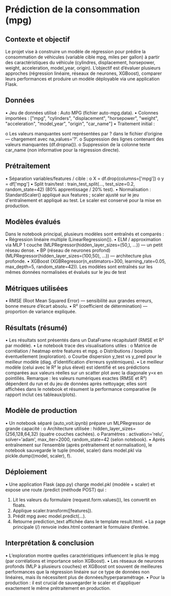 # Prédiction de la consommation (mpg)

## Contexte et objectif
Le projet vise à construire un modèle de régression pour prédire la consommation de véhicules
(variable cible mpg, miles per gallon) à partir des caractéristiques du véhicule (cylindres, 
displacement, horsepower, weight, acceleration, model_year, origin). L’objectif est d’évaluer
plusieurs approches (régression linéaire, réseaux de neurones, XGBoost), comparer leurs 
performances et produire un modèle déployable via une application Flask.

## Données
•	Jeu de données utilisé : Auto MPG (fichier auto-mpg.data).
•	Colonnes importées :
["mpg", "cylinders", "displacement", "horsepower", "weight", "acceleration", "model_year", "origin", "car_name"]
•	Traitement initial :

o	Les valeurs manquantes sont représentées par ? dans le fichier d’origine — chargement avec na_values='?'.
o	Suppression des lignes contenant des valeurs manquantes (df.dropna()).
o	Suppression de la colonne texte car_name (non informative pour la régression directe).

## Prétraitement
•	Séparation variables/features / cible :
o	X = df.drop(columns=['mpg'])
o	y = df['mpg']
•	Split train/test : train_test_split(..., test_size=0.2, random_state=42) (80% apprentissage / 20% test).
•	Normalisation : StandardScaler() appliqué aux features ; scaler ajusté sur le jeu d'entraînement et appliqué
au test. Le scaler est conservé pour la mise en production.

## Modèles évalués
Dans le notebook principal, plusieurs modèles sont entraînés et comparés :
•	Régression linéaire multiple (LinearRegression()).
•	ELM / approximation via MLP 1 couche (MLPRegressor(hidden_layer_sizes=(50,), ...)) — un petit réseau dense.
•	BP (réseau de neurones profond) (MLPRegressor(hidden_layer_sizes=(100,50), ...)) — architecture plus profonde.
•	XGBoost (XGBRegressor(n_estimators=300, learning_rate=0.05, max_depth=5, random_state=42)).
Les modèles sont entraînés sur les mêmes données normalisées et évalués sur le jeu de test

## Métriques utilisées
•	RMSE (Root Mean Squared Error) — sensibilité aux grandes erreurs, bonne mesure d’écart absolu.
•	R² (coefficient de détermination) — proportion de variance expliquée.

## Résultats (résumé)
•	Les résultats sont présentés dans un DataFrame récapitulatif (RMSE et R² par modèle).
•	Le notebook trace des visualisations utiles :
o	Matrice de corrélation / heatmap entre features et mpg.
o	Distributions / boxplots éventuellement (exploration).
o	Courbe dispersion y_test vs y_pred pour le meilleur modèle (diag. d’identification d’erreurs systémiques).
•	Le meilleur modèle (celui avec le R² le plus élevé) est identifié et ses prédictions comparées aux valeurs
réelles sur un scatter plot avec la diagonale y=x en pointillés.
Remarque : les valeurs numériques exactes (RMSE et R²) dépendent du run et du jeu de données après nettoyage;
elles sont affichées dans le notebook et résument la performance comparative (le rapport inclut ces tableaux/plots).

## Modèle de production
•	Un notebook séparé (auto_voit.ipynb) prépare un MLPRegressor de grande capacité :
o	Architecture utilisée : hidden_layer_sizes=(256,128,64,32) (quatre couches cachées).
o	Paramètres : activation='relu', solver='adam', max_iter=2000, random_state=42 (selon notebook).
•	Après entraînement sur l’ensemble (après prétraitement et normalisation), le notebook sauvegarde le tuple
(model, scaler) dans model.pkl via pickle.dump((model, scaler), f).


## Déploiement 
•	Une application Flask (app.py) charge model.pkl (modèle + scaler) et expose une route /predict
(méthode POST) qui :
1.	Lit les valeurs du formulaire (request.form.values()), les convertit en floats.
2.	Applique scaler.transform([features]).
3.	Prédit mpg avec model.predict(...).
4.	Retourne prediction_text affichée dans le template result.html.
•	La page principale (/) renvoie index.html contenant le formulaire d’entrée.

## Interprétation & conclusion
•	L’exploration montre quelles caractéristiques influencent le plus le mpg (par corrélations
et importance selon XGBoost).
•	Les réseaux de neurones profonds (MLP à plusieurs couches) et XGBoost ont souvent de meilleures
performances que la régression linéaire sur ce type de données non linéaires, mais ils nécessitent 
plus de données/hyperparamétrage.
•	Pour la production : il est crucial de sauvegarder le scaler et d’appliquer exactement le même
prétraitement en production.


